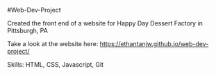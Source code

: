 #Web-Dev-Project

Created the front end of a website for Happy Day Dessert Factory in Pittsburgh, PA

Take a look at the website here:
https://ethantanjw.github.io/web-dev-project/

Skills: HTML, CSS, Javascript, Git
